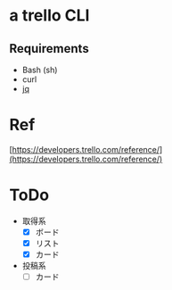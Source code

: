 # a trello CLI

## Requirements

- Bash (sh)
- curl
- [jq](https://stedolan.github.io/jq/download/)

# Ref

[https://developers.trello.com/reference/](https://developers.trello.com/reference/)

# ToDo

- 取得系
    - [x] ボード
    - [x] リスト
    - [x] カード
- 投稿系
    - [ ] カード
